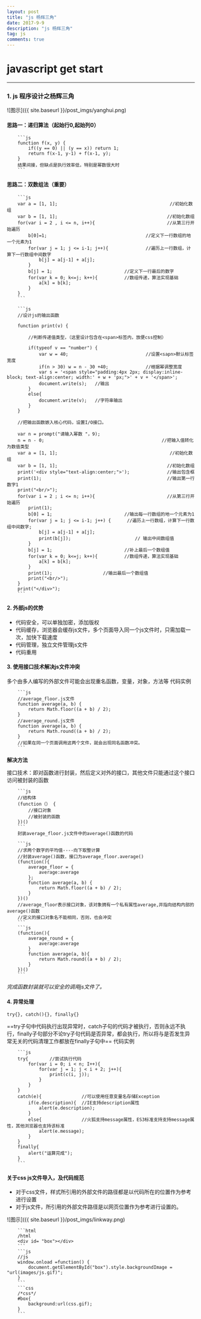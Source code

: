 ```yaml
---
layout: post
title: "js 杨辉三角"
date: 2017-9-9
description: "js 杨辉三角"
tag: js
comments: true
---
```


# javascript get start
------------------------------

### 1. js 程序设计之杨辉三角

![图示]({{ site.baseurl }}/post_imgs/yanghui.png)

#### 思路一：递归算法（起始行0,起始列0）


		```js
		function f(x, y) {
			if((y == 0) || (y == x)) return 1;
		    return f(x-1, y-1) + f(x-1, y);
		}
		结果间接，但缺点是执行效率低，特别是幂数很大时
		```

#### 思路二：双数组法（重要）

		```js
		var a = [1, 1];                                          //初始化数组
		var b = [1, 1];											//初始化数组
		for(var i = 2 , i <= n, i++){							//从第三行开始遍历
			b[0]=1;					 					//定义下一行数组的地一个元素为1
		    for(var j = 1; j <= i-1; j++){				//遍历上一行数组，计算下一行数组中间数字
		    	b[j] = a[j-1] + a[j];
		    }
		    b[j] = 1;							//定义下一行最后的数字
			for(var k = 0; k<=j; k++){	        //数组传递，算法实现基础
		    	a[k] = b[k];
		    }
		}
		```

		```js
		//设计js的输出函数

		function print(v) {

			//判断传递值类型，（这里设计包含在<span>标签内，放便css控制）

		    if(typeof v == "number") {
				var w = 40;  							//设置<sapn>默认标签宽度
		        if(n > 30) w = n - 30 +40;     			//根据幂调整宽度
		        var s = '<span style="padding:4px 2px; display:inline-block; text-align:center; width:' + w + 'px;">' + v + '</span>';
		    	document.write(s);   //输出
		    }
		    else{
		    	document.write(v);   //字符串输出
		    }
		}

		//把输出函数嵌入核心代码，设置I/O接口。

		var n = prompt("请输入幂数 "，9);
		n = n - 0;                                            //把输入值转化为数值类型
		var a = [1, 1];                                          //初始化数组
		var b = [1, 1];											//初始化数组
		print('<div style="text-align:center;">');				//输出包含框
		print(1);												//输出第一行数字1
		print("<br/>");
		for(var i = 2 ; i <= n; i++){							//从第三行开始遍历
			print(1);
			b[0] = 1;				 			//输出每一行数组的地一个元素为1
		    for(var j = 1; j <= i-1; j++) {	     //遍历上一行数组，计算下一行数组中间数字;
		    	b[j] = a[j-1] + a[j];
		        print(b[j]);						// 输出中间数组值
		    }
		    b[j] = 1;							//补上最后一个数组值
			for(var k = 0; k<=j; k++){	        //数组传递，算法实现基础
		    	a[k] = b[k];
		    }
		    print(1);					//输出最后一个数组值
		    print("<br/>");
		}
		print("</div>");
		```

#### 2. 外部js的优势

- 代码安全，可以单独加密，添加版权
- 代码缓存，浏览器会缓存js文件，多个页面导入同一个js文件时，只需加载一次，加快下载速度
- 代码管理，独立文件管理js文件
- 代码重用

#### 3. 使用接口技术解决js文件冲突

多个由多人编写的外部文件可能会出现重名函数，变量，对象，方法等
代码实例

		```js
		//average_floor.js文件
		function average(a, b) {
			return Math.floor((a + b) / 2);
		}
		//average_round.js文件
		function average(a, b) {
			return Math.round((a + b) / 2);
		}
		//如果在同一个页面调用这两个文件，就会出现同名函数冲突。
		```
****解决方法****

接口技术：即对函数进行封装，然后定义对外的接口，其他文件只能通过这个接口访问被封装的函数

		```js
		//结构体
		(function（） {
			//接口对象
		    //被封装的函数
		})()
		```
		封装average_floor.js文件中的average()函数的代码

		```js
		//求两个数字的平均值----向下取整计算
		//封装average()函数，接口为average_floor.average()
		(function(){
			average_floor = {
		    	average:average
		    };
		    function average(a, b) {
				return Math.floor((a + b) / 2);
		    }
		})()
		//average_floor表示接口对象，该对象拥有一个私有属性average,并指向结构内部的average()函数
		//定义的接口对象名不能相同，否则，也会冲突
		```
		```js
		(function(){
			average_round = {
		    	average:average
		    }
		    function average(a, b){
		    	return Math.round((a + b) / 2);
		    }
		})()
		```
_完成函数封装就可以安全的调用js文件了。_

#### 4. 异常处理

`try{}, catch(){}, finally{}`

==try子句中代码执行出现异常时，catch子句的代码才被执行，否则永远不执行，finally子句部分不论try子句代码是否异常，都会执行，所以将与是否发生异常无关的代码清理工作都放在finally子句中==
代码实例

		```js
		try{        //尝试执行代码
			for(var i = 0; i < n; I++){
		    	for(var j = 1; j < i + 2; j++){
		        	print(c(i, j));
		        }
		    }
		}
		catch(e){				//可以使用任意变量名存储Exception
			if(e.description){  //IE支持description属性
		    	alert(e.description);
		    }
		    else{				//火狐支持message属性，ES3标准支持支持message属性，其他浏览器也支持该标准
		    	alert(e.message);
		    }
		}
		finally{
			alert("运算完成");
		}
		```
#### 关于css js文件导入，及代码规范

- 对于css文件，样式所引用的外部文件的路径都是以代码所在的位置作为参考进行设置
- 对于js文件，所引用的外部文件路径是以网页位置作为参考进行设置的。

![图示]({{ site.baseurl }}/post_imgs/linkway.png)

		```html
		/html
		<div id= "box"></div>
		```
		```js
		//js
		window.onload =function() {
			document.getElementById("box").style.backgroundImage = "url(images/js.gif)";
		}
		```
		```css
		/*css*/
		#box{
			background:url(css.gif);
		}
		```
